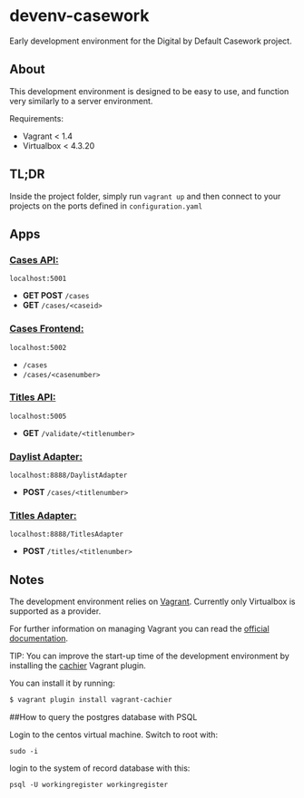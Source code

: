 devenv-casework
===============

Early development environment for the Digital by Default Casework project.

## About

This development environment is designed to be easy to use, and function very similarly to a server environment.

Requirements:
 - Vagrant < 1.4
 - Virtualbox < 4.3.20


## TL;DR

Inside the project folder, simply run `vagrant up` and then connect to your projects on the ports defined in `configuration.yaml`

## Apps
### [Cases API:](https://github.com/LandRegistry/cases-api)

`localhost:5001`
- **GET POST** `/cases`
- **GET** `/cases/<caseid>`

### [Cases Frontend:](https://github.com/LandRegistry/cases-frontend)

`localhost:5002`
- `/cases`
- `/cases/<casenumber>`

### [Titles API:](https://github.com/LandRegistry/titles-api)

`localhost:5005`
- **GET** `/validate/<titlenumber>`

### [Daylist Adapter:](http://git.lr.net/casework/daylist-adapter)

`localhost:8888/DaylistAdapter`
- **POST** `/cases/<titlenumber>`

### [Titles Adapter:](http://git.lr.net/casework/titles-adapter)

`localhost:8888/TitlesAdapter`
- **POST** `/titles/<titlenumber>`


## Notes
The development environment relies on [Vagrant](https://www.vagrantup.com/).
Currently only Virtualbox is supported as a provider.

For further information on managing Vagrant you can read the [official documentation](https://docs.vagrantup.com/v2/).

TIP: You can improve the start-up time of the development environment by installing the [cachier](https://github.com/fgrehm/vagrant-cachier) Vagrant plugin.

You can install it by running:
```bash
$ vagrant plugin install vagrant-cachier
```

##How to query the postgres database with PSQL

Login to the centos virtual machine.  Switch to root with:

```
sudo -i
```

login to the system of record database with this:

```
psql -U workingregister workingregister
```
